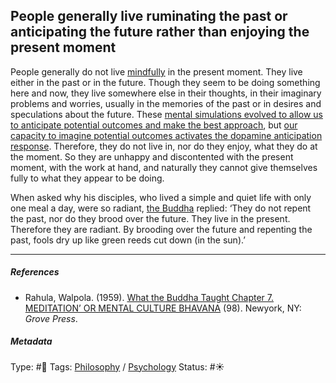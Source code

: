 ## People generally live ruminating the past or anticipating the future rather than enjoying the present moment

People generally do not live [mindfully](Mindfulness.md) in the present moment. They live either in the past or in the future. Though they seem to be doing something here and now, they live somewhere else in their thoughts, in their imaginary problems and worries, usually in the memories of the past or in desires and speculations about the future. These [mental simulations evolved to allow us to anticipate potential outcomes and make the best approach](Mental%20simulations%20evolved%20to%20allow%20us%20to%20anticipate%20potential%20outcomes%20and%20make%20the%20best%20approach.md), but [our capacity to imagine potential outcomes activates the dopamine anticipation response](Our%20capacity%20to%20imagine%20potential%20outcomes%20activates%20the%20dopamine%20anticipation%20response.md). Therefore, they do not live in, nor do they enjoy, what they do at the moment. So they are unhappy and discontented with the present moment, with the work at hand, and naturally they cannot give themselves fully to what they appear to be doing.

When asked why his disciples, who lived a simple and quiet life with only one meal a day, were so radiant, [the Buddha]() replied: ‘They do not repent the past, nor do they brood over the future. They live in the present. Therefore they are radiant. By brooding over the future and repenting the past, fools dry up like green reeds cut down (in the sun).’

---

##### References

* Rahula, Walpola. (1959). [What the Buddha Taught Chapter 7. MEDITATION’ OR MENTAL CULTURE BHAVANA](What%20the%20Buddha%20Taught%20Chapter%207.%20MEDITATION%E2%80%99%20OR%20MENTAL%20CULTURE%20BHAVANA.md) (98). Newyork, NY: *Grove Press*.

##### Metadata

Type: #🔴 
Tags: [Philosophy](Philosophy.md) / [Psychology](Psychology.md) 
Status: #☀️ 
